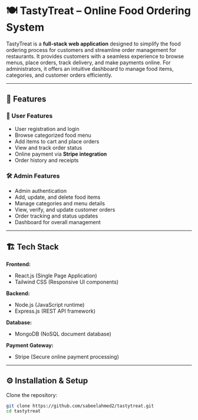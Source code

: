 # 🍽️ TastyTreat – Online Food Ordering System  

TastyTreat is a **full-stack web application** designed to simplify the food ordering process for customers and streamline order management for restaurants. It provides customers with a seamless experience to browse menus, place orders, track delivery, and make payments online. For administrators, it offers an intuitive dashboard to manage food items, categories, and customer orders efficiently.  

---

## 📌 Features  

### 👤 User Features  
- User registration and login  
- Browse categorized food menu  
- Add items to cart and place orders  
- View and track order status  
- Online payment via **Stripe integration**  
- Order history and receipts  

### 🛠️ Admin Features  
- Admin authentication  
- Add, update, and delete food items  
- Manage categories and menu details  
- View, verify, and update customer orders  
- Order tracking and status updates  
- Dashboard for overall management  

---

## 🏗️ Tech Stack  

**Frontend:**  
- React.js (Single Page Application)  
- Tailwind CSS (Responsive UI components)  

**Backend:**  
- Node.js (JavaScript runtime)  
- Express.js (REST API framework)  

**Database:**  
- MongoDB (NoSQL document database)  

**Payment Gateway:**  
- Stripe (Secure online payment processing)  

---

## ⚙️ Installation & Setup  

Clone the repository:  
```bash
git clone https://github.com/sabeelahmed2/tastytreat.git
cd tastytreat
